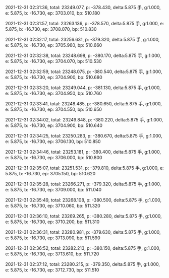 2021-12-31 02:31:36, total: 23249.077, p: -378.430, delta:5.875 手, g:1.000, e: 5.875, b: -16.730, ep: 3703.010, bp: 510.180

2021-12-31 02:31:57, total: 23263.136, p: -378.570, delta:5.875 手, g:1.000, e: 5.875, b: -16.730, ep: 3708.070, bp: 510.830

2021-12-31 02:32:17, total: 23256.631, p: -379.320, delta:5.875 手, g:1.000, e: 5.875, b: -16.730, ep: 3705.960, bp: 510.660

2021-12-31 02:32:38, total: 23248.698, p: -380.170, delta:5.875 手, g:1.000, e: 5.875, b: -16.730, ep: 3704.070, bp: 510.530

2021-12-31 02:32:59, total: 23248.075, p: -380.540, delta:5.875 手, g:1.000, e: 5.875, b: -16.730, ep: 3704.900, bp: 510.680

2021-12-31 02:33:20, total: 23249.044, p: -381.130, delta:5.875 手, g:1.000, e: 5.875, b: -16.730, ep: 3704.950, bp: 510.760

2021-12-31 02:33:41, total: 23248.485, p: -380.650, delta:5.875 手, g:1.000, e: 5.875, b: -16.730, ep: 3704.550, bp: 510.650

2021-12-31 02:34:02, total: 23249.848, p: -380.220, delta:5.875 手, g:1.000, e: 5.875, b: -16.730, ep: 3704.900, bp: 510.640

2021-12-31 02:34:25, total: 23250.283, p: -380.670, delta:5.875 手, g:1.000, e: 5.875, b: -16.730, ep: 3706.130, bp: 510.850

2021-12-31 02:34:46, total: 23253.181, p: -380.400, delta:5.875 手, g:1.000, e: 5.875, b: -16.730, ep: 3706.000, bp: 510.800

2021-12-31 02:35:07, total: 23251.531, p: -379.810, delta:5.875 手, g:1.000, e: 5.875, b: -16.730, ep: 3705.150, bp: 510.620

2021-12-31 02:35:28, total: 23266.271, p: -379.320, delta:5.875 手, g:1.000, e: 5.875, b: -16.730, ep: 3709.000, bp: 511.040

2021-12-31 02:35:49, total: 23268.108, p: -380.500, delta:5.875 手, g:1.000, e: 5.875, b: -16.730, ep: 3710.060, bp: 511.320

2021-12-31 02:36:10, total: 23269.265, p: -380.280, delta:5.875 手, g:1.000, e: 5.875, b: -16.730, ep: 3710.200, bp: 511.310

2021-12-31 02:36:31, total: 23280.981, p: -379.630, delta:5.875 手, g:1.000, e: 5.875, b: -16.730, ep: 3713.090, bp: 511.590

2021-12-31 02:36:52, total: 23282.213, p: -380.150, delta:5.875 手, g:1.000, e: 5.875, b: -16.730, ep: 3713.610, bp: 511.720

2021-12-31 02:37:12, total: 23280.215, p: -379.350, delta:5.875 手, g:1.000, e: 5.875, b: -16.730, ep: 3712.730, bp: 511.510